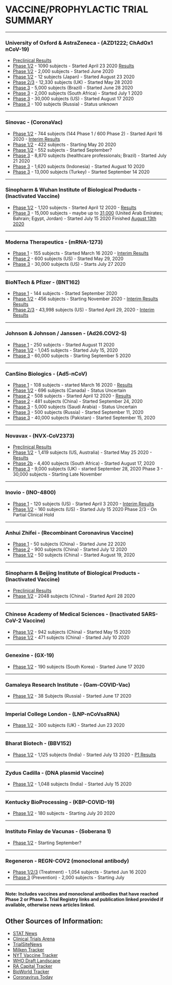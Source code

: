 # VACCINE/PROPHYLACTIC TRIAL SUMMARY

---

### University of Oxford & AstraZeneca - (AZD1222; ChAdOx1 nCoV-19)

- [Preclinical Results](https://www.nature.com/articles/d41586-020-01092-3)
- [Phase 1/2](https://clinicaltrials.gov/ct2/show/NCT04324606) - 1090 subjects - Started April 23 2020 [Results](<https://www.thelancet.com/journals/lancet/article/PIIS0140-6736(20)31604-4/fulltext>)
- [Phase 1/2](https://clinicaltrials.gov/ct2/show/NCT04444674) - 2,000 subjects - Started June 2020
- [Phase 1/2](https://www.clinicaltrials.gov/ct2/show/NCT04568031) - 12 subjects (Japan) - Started August 23 2020
- [Phase 2/3](https://clinicaltrials.gov/ct2/show/NCT04400838) - 12,330 subjects (UK) - Started May 28 2020
- [Phase 3](http://www.isrctn.com/ISRCTN89951424) - 5,000 subjects (Brazil) - Started June 28 2020
- [Phase 3](https://www.clinicaltrials.gov/ct2/show/NCT04444674) - 2,000 subjects (South Africa) - Started July 1 2020
- [Phase 3](https://www.clinicaltrials.gov/ct2/show/NCT04516746) - 30,000 subjects (US) - Started August 17 2020
- [Phase 3](https://www.clinicaltrials.gov/ct2/show/NCT04540393) - 100 subjects (Russia) - Status unknown

---

### Sinovac - (CoronaVac)

- [Phase 1/2](https://clinicaltrials.gov/ct2/show/NCT04352608) - 744 subjects (144 Phase 1 / 600 Phase 2) - Started April 16 2020 - [Interim Results](https://www.statnews.com/2020/06/14/sinovac-early-data-covid19-vaccine-generated-immune-responses/)
- [Phase 1/2](https://clinicaltrials.gov/ct2/show/NCT04383574) - 422 subjects - Starting May 20 2020
- [Phase 1/2](https://www.clinicaltrials.gov/ct2/show/NCT04551547) - 552 subjects - Started September?
- [Phase 3](https://clinicaltrials.gov/ct2/show/NCT04456595) - 8,870 subjects (healthcare professionals; Brazil) - Started July 21 2020
- [Phase 3](https://www.clinicaltrials.gov/ct2/show/NCT04508075) - 1,620 subjects (Indonesia) - Started August 10 2020
- [Phase 3](https://www.clinicaltrials.gov/ct2/show/NCT04582344) - 13,000 subjects (Turkey) - Started September 14 2020

---

### Sinopharm & Wuhan Institute of Biological Products - (Inactivated Vaccine)

- [Phase 1/2](https://www.fiercepharma.com/pharma-asia/china-s-sinopharm-touts-100-antibody-response-for-covid-19-vaccine-it-s-already-giving) - 1,120 subjects - Started April 12 2020 - [Results](https://www.fiercepharma.com/pharma-asia/china-s-sinopharm-touts-100-antibody-response-for-covid-19-vaccine-it-s-already-giving)
- [Phase 3](https://www.fiercepharma.com/pharma-asia/china-s-sinopharm-touts-100-antibody-response-for-covid-19-vaccine-it-s-already-giving) - 15,000 subjects - maybe up to [31,000](https://www.reuters.com/article/health-coronavirus-emirates-vaccine-int/uae-company-nears-end-of-chinese-covid-19-vaccine-trial-idUSKBN26T1N5) (United Arab Emirates; Bahrain; Egypt, Jordan) - Started July 15 2020 Finished [August 13th 2020](https://www.fiercepharma.com/vaccines/china-sinopharm-chief-narrows-down-covid-19-vaccine-price-to-within-145-for-2-dose-regimen)

---

### Moderna Therapeutics - (mRNA-1273)

- [Phase 1](https://www.clinicaltrials.gov/ct2/show/NCT04283461) - 155 subjects - Started March 16 2020 - [Interim Results](https://www.nejm.org/doi/full/10.1056/NEJMoa2022483)
- [Phase 2](https://www.clinicaltrials.gov/ct2/show/NCT04405076) - 600 subjects (US) - Started May 29, 2020
- [Phase 3](https://clinicaltrials.gov/ct2/show/NCT04470427?term=NCT04470427) - 30,000 subjects (US) - Starts July 27 2020

---

### BioNTech & Pfizer - (BNT162)

- [Phase 1](https://www.clinicaltrials.gov/ct2/show/NCT04523571) - 144 subjects - Started September 2020
- [Phase 1/2](https://www.clinicaltrials.gov/ct2/show/NCT04380701) - 456 subjects - Starting November 2020 - [Interim Results](https://www.medrxiv.org/content/10.1101/2020.06.30.20142570v1) [Results](https://www.medrxiv.org/content/10.1101/2020.07.17.20140533v1)
- [Phase 2/3](https://clinicaltrials.gov/ct2/show/NCT04368728) - 43,998 subjects (US) - Started April 29, 2020 - [Interim Results](https://investors.pfizer.com/investor-news/press-release-details/2020/Pfizer-and-BioNTech-Announce-Vaccine-Candidate-Against-COVID-19-Achieved-Success-in-First-Interim-Analysis-from-Phase-3-Study/default.aspx)

---

### Johnson & Johnson / Janssen - (Ad26.COV2-S)

- [Phase 1](https://clinicaltrials.gov/ct2/show/NCT04509947) - 250 subjects - Started August 11 2020
- [Phase 1/2](https://www.clinicaltrials.gov/ct2/show/NCT04436276) - 1,045 subjects - Started July 15, 2020
- [Phase 3](https://clinicaltrials.gov/ct2/show/NCT04505722) - 60,000 subjects - Starting September 5 2020

---

### CanSino Biologics - (Ad5-nCoV)

- [Phase 1](https://www.clinicaltrials.gov/ct2/show/NCT04313127) - 108 subjects - started March 16 2020 - [Results](<https://www.thelancet.com/pdfs/journals/lancet/PIIS0140-6736(20)31208-3.pdf>)
- [Phase 1/2](https://clinicaltrials.gov/ct2/show/NCT04398147) - 696 subjects (Canada) - Status Uncertain
- [Phase 2](https://www.clinicaltrials.gov/ct2/show/NCT04341389) - 508 subjects - Started April 12 2020 - [Results](<https://www.thelancet.com/journals/lancet/article/PIIS0140-6736(20)31605-6/fulltext>)
- [Phase 2](https://www.clinicaltrials.gov/ct2/show/NCT04566770) - 481 subjects (China) - Started September 24, 2020
- [Phase 3](https://www.clinicaltrialsarena.com/news/cansino-vaccine-saudi-trial/) - 5,000 subjects (Saudi Arabia) - Status Uncertain
- [Phase 3](https://www.clinicaltrials.gov/ct2/show/NCT04540419) - 500 subjects (Russia) - Started September 11, 2020
- [Phase 3](https://www.clinicaltrials.gov/ct2/show/NCT04526990) - 40,000 subjects (Pakistan) - Started September 15, 2020

---

### Novavax - (NVX‑CoV2373)

- [Preclinical Results](https://www.biorxiv.org/content/10.1101/2020.06.29.178509v1)
- [Phase 1/2](https://www.clinicaltrials.gov/ct2/show/NCT04368988) - 1,419 subjects (US, Australia) - Started May 25 2020 - [Results](https://www.medrxiv.org/content/10.1101/2020.08.05.20168435v1)
- [Phase 2b](https://clinicaltrials.gov/ct2/show/NCT04533399) - 4,400 subjects (South Africa) - Started August 17, 2020
- [Phase 3](https://www.clinicaltrials.gov/ct2/show/NCT04583995) - 9,000 subjects (UK) - started September 28, 2020
  Phase 3 - 30,000 subjects - Starting Late November

---

### Inovio - (INO-4800)

- [Phase 1](https://clinicaltrials.gov/ct2/show/NCT04336410) - 120 subjects (US) - Started April 3 2020 - [Interim Results](https://www.statnews.com/2020/06/30/inovio-claims-positive-results-on-covid-19-vaccine-but-critical-data-are-missing/)
- [Phase 1/2](https://clinicaltrials.gov/ct2/show/NCT04447781) - 160 subjects (US) - Started July 15 2020
  Phase 2/3 - On Partial Clinical Hold

---

### Anhui Zhifei - (Recombinant Coronavirus Vaccine)

- [Phase 1](https://clinicaltrials.gov/ct2/show/NCT04445194) - 50 subjects (China) - Started June 22 2020
- [Phase 2](https://clinicaltrials.gov/ct2/show/NCT04466085) - 900 subjects (China) - Started July 12 2020
- [Phase 1/2](https://clinicaltrials.gov/ct2/show/NCT04550351) - 50 subjects (China) - Started August 19, 2020

---

### Sinopharm & Beijing Institute of Biological Products - (Inactivated Vaccine)

- [Preclinical Results](<https://www.cell.com/cell/pdf/S0092-8674(20)30695-4.pdf>)
- [Phase 1/2](http://www.chictr.org.cn/showproj.aspx?proj=53003) - 2048 subjects (China) - Started April 28 2020

---

### Chinese Academy of Medical Sciences - (Inactivated SARS-CoV-2 Vaccine)

- [Phase 1/2](https://clinicaltrials.gov/ct2/show/NCT04412538) - 942 subjects (China) - Started May 15 2020
- [Phase 1/2](https://clinicaltrials.gov/ct2/show/NCT04470609) - 471 subjects (China) - Started July 10 2020

---

### Genexine - (GX-19)

- [Phase 1/2](https://clinicaltrials.gov/ct2/show/NCT04445389) - 190 subjects (South Korea) - Started June 17 2020

---

### Gamaleya Research Institute - (Gam-COVID-Vac)

- [Phase 1/2](https://clinicaltrials.gov/ct2/show/NCT04436471) - 38 Subjects (Russia) - Started June 17 2020

---

### Imperial College London - (LNP-nCoVsaRNA)

- [Phase 1/2](http://www.isrctn.com/ISRCTN17072692) - 300 subjects (UK) - Started Jun 23 2020

---

### Bharat Biotech - (BBV152)

- [Phase 1/2](http://ctri.nic.in/Clinicaltrials/showallp.php?mid1=45184&EncHid=&userName=bbv152) - 1,125 subjects (India) - Started July 13 2020 - [P1 Results](https://www.clinicaltrialsarena.com/news/bharat-biotech-covaxin-data/)

---

### Zydus Cadilla - (DNA plasmid Vaccine)

- [Phase 1/2](http://ctri.nic.in/Clinicaltrials/pmaindet2.php?trialid=45306&EncHid=&userName=vaccine) - 1,048 subjects (India) - Started July 15 2020

---

### Kentucky BioProcessing - (KBP-COVID-19)

- [Phase 1/2](https://clinicaltrials.gov/ct2/show/NCT04473690?) - 180 subjects - Starting July 20 2020

---

### Instituto Finlay de Vacunas - (Soberana 1)

- [Phase 1/2](https://rpcec.sld.cu/ensayos/RPCEC00000332-Sp) - Starting September?

---

### Regeneron - REGN-COV2 (monoclonal antibody)

- [Phase 1/2/3](https://clinicaltrials.gov/ct2/show/NCT04425629) (Treatment) - 1,054 subjects - Started Jun 16 2020
- [Phase 3](https://clinicaltrials.gov/ct2/show/NCT04452318) (Prevention) - 2,000 subjects - Starting July

---

#### Note: Includes vaccines and monoclonal antibodies that have reached Phase 2 or Phase 3. Trial Registry links and publication linked provided if available, otherwise news articles linked.

## Other Sources of Information:

- [STAT News](https://www.statnews.com/feature/coronavirus/drugs-vaccines-tracker/?utm_campaign=cv_landing#vaccines)
- [Clinical Trials Arena](https://www.clinicaltrialsarena.com/tag/coronavirus/)
- [TrialSiteNews](https://www.trialsitenews.com/the-covid-19-vaccine-race-status-update-as-of-july-5-2020/)
- [Milken Tracker](https://covid-19tracker.milkeninstitute.org/#vaccines_intro)
- [NYT Vaccine Tracker](https://www.nytimes.com/interactive/2020/science/coronavirus-vaccine-tracker.html)
- [WHO Draft Landscape](https://www.who.int/publications/m/item/draft-landscape-of-covid-19-candidate-vaccines)
- [RA Capital Tracker](https://www.racap.com/covid-19)
- [BioWorld Tracker](https://www.bioworld.com/COVID19products)
- [Coronavirus Today](https://www.coronavirustoday.com/coronavirus-vaccines-0)
